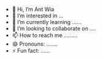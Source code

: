 - 👋 Hi, I’m Ant Wia
- 👀 I’m interested in ...
- 🌱 I’m currently learning ......
- 💞️ I’m looking to collaborate on ....
- 📫 How to reach me .........
- 😄 Pronouns: .......
- ⚡ Fun fact: ......

<!---
antwialvina/antwialvina is a ✨ special ✨ repository because its `README.md` (this file) appears on your GitHub profile.
You can click the Preview link to take a look at your changes.
--->
